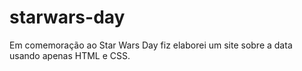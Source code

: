 # starwars-day
Em comemoração ao Star Wars Day fiz elaborei um site sobre a data usando apenas HTML e CSS.
